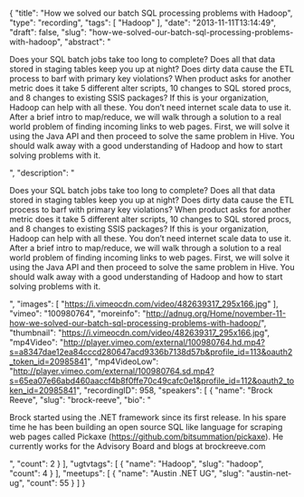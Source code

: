 {
  "title": "How we solved our batch SQL processing problems with Hadoop",
  "type": "recording",
  "tags": [
    "Hadoop"
  ],
  "date": "2013-11-11T13:14:49",
  "draft": false,
  "slug": "how-we-solved-our-batch-sql-processing-problems-with-hadoop",
  "abstract": "<p>Does your SQL batch jobs take too long to complete? Does all that data stored in staging tables keep you up at night? Does dirty data cause the ETL process to barf with primary key violations? When product asks for another metric does it take 5 different alter scripts, 10 changes to SQL stored procs, and 8 changes to existing SSIS packages? If this is your organization, Hadoop can help with all these. You don’t need internet scale data to use it. After a brief intro to map/reduce, we will walk through a solution to a real world problem of finding incoming links to web pages. First, we will solve it using the Java API and then proceed to solve the same problem in Hive. You should walk away with a good understanding of Hadoop and how to start solving problems with it.</p>",
  "description": "<p>Does your SQL batch jobs take too long to complete? Does all that data stored in staging tables keep you up at night? Does dirty data cause the ETL process to barf with primary key violations? When product asks for another metric does it take 5 different alter scripts, 10 changes to SQL stored procs, and 8 changes to existing SSIS packages? If this is your organization, Hadoop can help with all these. You don’t need internet scale data to use it. After a brief intro to map/reduce, we will walk through a solution to a real world problem of finding incoming links to web pages. First, we will solve it using the Java API and then proceed to solve the same problem in Hive. You should walk away with a good understanding of Hadoop and how to start solving problems with it.</p>",
  "images": [
    "https://i.vimeocdn.com/video/482639317_295x166.jpg"
  ],
  "vimeo": "100980764",
  "moreinfo": "http://adnug.org/Home/november-11-how-we-solved-our-batch-sql-processing-problems-with-hadoop/",
  "thumbnail": "https://i.vimeocdn.com/video/482639317_295x166.jpg",
  "mp4Video": "http://player.vimeo.com/external/100980764.hd.mp4?s=a8347dae12ea84cccd280647acd9336b7138d57b&profile_id=113&oauth2_token_id=20985841",
  "mp4VideoLow": "http://player.vimeo.com/external/100980764.sd.mp4?s=65ea07e66abd460aaccf4b8f0ffe70c49cafc0e1&profile_id=112&oauth2_token_id=20985841",
  "recordingID": 958,
  "speakers": [
    {
      "name": "Brock Reeve",
      "slug": "brock-reeve",
      "bio": "<p>Brock started using the .NET framework since its first release. In his spare time he has been building an open source SQL like language for scraping web pages called Pickaxe (https://github.com/bitsummation/pickaxe). He currently works for the Advisory Board and blogs at brockreeve.com</p>",
      "count": 2
    }
  ],
  "ugtvtags": [
    {
      "name": "Hadoop",
      "slug": "hadoop",
      "count": 4
    }
  ],
  "meetups": [
    {
      "name": "Austin .NET UG",
      "slug": "austin-net-ug",
      "count": 55
    }
  ]
}